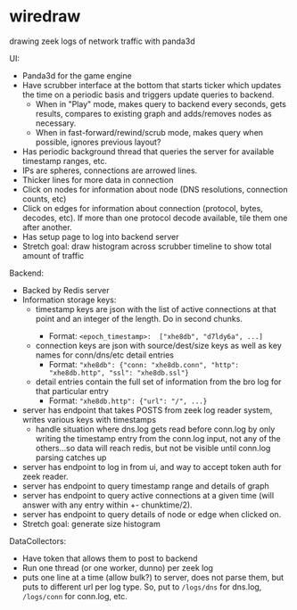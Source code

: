 # wiredraw
drawing zeek logs of network traffic with panda3d

UI:
   * Panda3d for the game engine
   * Have scrubber interface at the bottom that starts ticker which updates the time on a periodic basis and triggers update queries to backend. 
     * When in "Play" mode, makes query to backend every <x> seconds, gets results, compares to existing graph and adds/removes nodes as necessary.
     * When in fast-forward/rewind/scrub mode, makes query when possible, ignores previous layout?
   * Has periodic background thread that queries the server for available timestamp ranges, etc.
   * IPs are spheres, connections are arrowed lines.
   * Thicker lines for more data in connection
   * Click on nodes for information about node (DNS resolutions, connection counts, etc)
   * Click on edges for information about connection (protocol, bytes, decodes, etc). If more than one protocol decode available, tile them one after another.
   * Has setup page to log into backend server
   * Stretch goal: draw histogram across scrubber timeline to show total amount of traffic


Backend:
  * Backed by Redis server
  * Information storage keys:
    * timestamp keys are json with the list of active connections at that point and an integer of the length. Do in <x> second chunks. 
      * Format: `<epoch_timestamp>:  ["xhe8db", "d7ldy6a", ...]`
    * connection keys are json with source/dest/size keys as well as key names for conn/dns/etc detail entries
      * Format: `"xhe8db": {"conn: "xhe8db.conn", "http": "xhe8db.http", "ssl": "xhe8db.ssl"}`
    * detail entries contain the full set of information from the bro log for that particular entry
      * Format: `"xhe8db.http": {"url": "/", ...} `
  * server has endpoint that takes POSTS from zeek log reader system, writes various keys with timestamps
    * handle situation where dns.log gets read before conn.log by only writing the timestamp entry from the 
conn.log input, not any of the others...so data will reach redis, but not be visible until conn.log parsing catches
up
  * server has endpoint to log in from ui, and way to accept token auth for zeek reader.
  * server has endpoint to query timestamp range and details of graph
  * server has endpoint to query active connections at a given time (will answer with any entry within +- chunktime/2).
  * server has endpoint to query details of node or edge when clicked on.
  * Stretch goal: generate size histogram

DataCollectors:
  * Have token that allows them to post to backend
  * Run one thread (or one worker, dunno) per zeek log
  * puts one line at a time (allow bulk?) to server, does not parse them, but puts to different url per
log type. So, put to `/logs/dns` for dns.log, `/logs/conn` for conn.log, etc.